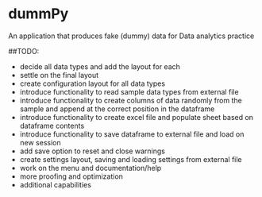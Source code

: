# dummPy
An application that produces fake (dummy) data for Data analytics practice


##TODO:

- decide all data types and add the layout for each
- settle on the final layout
- create configuration layout for all data types
- introduce functionality to read sample data types from external file
- introduce functionality to create columns of data randomly from the sample and append at the correct position in the dataframe
- introduce functionality to create excel file and populate sheet based on dataframe contents
- introduce functionality to save dataframe to external file and load on new session
- add save option to reset and close warnings
- create settings layout, saving and loading settings from external file
- work on the menu and documentation/help
- more proofing and optimization
- additional capabilities